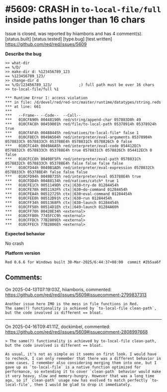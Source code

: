 
#5609: CRASH in `to-local-file/full` inside paths longer than 16 chars
================================================================================
Issue is closed, was reported by hiiamboris and has 4 comment(s).
[status.built] [status.tested] [type.bug] [test.written]
<https://github.com/red/red/issues/5609>

**Describe the bug**

```
>> what-dir
== %/D/
>> make-dir d: %123456789_123
== %123456789_123/
>> change-dir d
== %/D/123456789_123/            ;) full path must be over 16 chars
>> to-local-file/full %1

*** Runtime Error 1: access violation
*** in file: /d/devel/red/red-src/master/runtime/datatypes/string.reds
*** at line: 661
***
***   --Frame-- --Code--  --Call--
***   010CFA90h 00448190h red/string/append-char 057883D8h 49
***   010CFAC8h 00459001h red/file/to-local-path 05378914h 05378924h true
***   010CFAF4h 00488445h red/natives/to-local-file* false 1
***   010CFBECh 0049A504h red/interpreter/eval-arguments 05378904h 0578833Ch 0578833Ch 053788E4h 0578831Ch 0578826Ch 0 false
***   010CFC44h 0049A6A5h red/interpreter/eval-code 054412ECh 0578832Ch 0578833Ch 053788E4h true 0578831Ch 0578826Ch 054412ECh 0 false
***   010CFCC8h 00498F5Fh red/interpreter/eval-path 0578831Ch 0578832Ch 0578833Ch 053788E4h false false false false
***   010CFD44h 0049B1ADh red/interpreter/eval-expression 0578832Ch 0578833Ch 053788E4h false false false
***   010CFD94h 0049B735h red/interpreter/eval 053788E4h true
***   010CFDD4h 00488134h red/natives/catch* true 1
***   010CFE1Ch 0051149Dh ctx||630~try-do 01284454h
***   010CFE78h 0051192Fh ctx||630~do-command 01284454h
***   010CFEA4h 00512725h ctx||630~eval-command 01284454h
***   010CFEE0h 00512D91h ctx||630~run 01284454h
***   010CFF34h 0051368Fh ctx||630~launch 01284454h
***   010CFF58h 00514D1Eh ctx||649~launch 01284A60h
***   010CFF70h 00420E34h <external>
***   010CFF80h 7745FCC9h <external>
***   010CFFDCh 77B2809Eh <external>
***   010CFFECh 77B2806Eh <external>
```

**Expected behavior**

No crash

**Platform version**
```
Red 0.6.6 for Windows built 30-Mar-2025/6:44:37+08:00  commit #2b5aa6f
```


Comments:
--------------------------------------------------------------------------------

On 2025-04-13T07:19:03Z, hiiamboris, commented:
<https://github.com/red/red/issues/5609#issuecomment-2799837313>

    Another issue here IMO is the mess in file functions in Red. 
    The same(?) functionality is achieved by `to-local-file clean-path`, but the code involved is different == bloat.

--------------------------------------------------------------------------------

On 2025-04-16T09:41:11Z, dockimbel, commented:
<https://github.com/red/red/issues/5609#issuecomment-2808997668>

    > The same(?) functionality is achieved by to-local-file clean-path, but the code involved is different == bloat.
    
    As usual, it's not as simple as it seems on first look. I would have to recheck, I can only remember that there was a different behavior in some cases. I remember also considering merging them into one, but I gave up as `to-local-file` is a native function optimized for performance, so extending it to cover `clean-path` behavior would make it very heavy, slow and memory-hungry. However that was a long time ago, so if `clean-path` usage now has evolved to match perfectly `to-local-file`, then I would be glad to drop it immediately.

